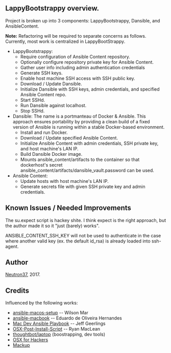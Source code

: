 ## LappyBootstrappy overview.

Project is broken up into 3 components: LappyBootstrappy, Dansible, and AnsibleContent.

**Note:** Refactoring will be required to separate concerns as follows. Currently, most work is centralized in LappyBootStrappy.

* LappyBootstrappy:
  * Require configuration of Ansible Content repository.
  * Optionally configure repository private key for Ansible Content.
  * Gather user info including admin authentication credentials
  * Generate SSH keys.
  * Enable host machine SSH access with SSH public key.
  * Download / Update Dansible.
  * Initialize Dansible with SSH keys, admin credentials, and specified Ansible Content repo.
  * Start SSHd.
  * Run Dansible against localhost.
  * Stop SSHd.
* Dansible: The name is a portmanteau of Docker & Ansible. This approach ensures portability by providing a clean build of a fixed version of Ansible is running within a stable Docker-based environment.
  * Install and run Docker.
  * Download / Update specified Ansible Content.
  * Initialize Ansible Content with admin credentials, SSH private key, and host machine's LAN IP.
  * Build Dansible Docker image.
  * Mounts ansible_content/artifacts to the container so that dockerhost's secret ansible_content/artifacts/dansible_vault.password can be used.
* Ansible Content:
  * Update hosts with host machine's LAN IP.
  * Generate secrets file with given SSH private key and admin credentials.

## Known Issues / Needed Improvements

The su.expect script is hackey shite. I think expect is the right approach, but the author made it so it "just (barely) works".

ANSIBLE_CONTENT_SSH_KEY will not be used to authenticate in the case where another valid key (ex. the default id_rsa) is already loaded into ssh-agent.

## Author

[Neutron37](http://neutron37.com), 2017.

## Credits

Influenced by the following works:

* [ansible-macos-setup](wilsonmar/ansible-macos-setup) -- Wilson Mar
* [ansible-macbook](https://github.com/eduardodeoh/ansible-macbook]) -- Eduardo de Oliveira Hernandes
* [Mac Dev Ansible Playbook](https://github.com/geerlingguy/mac-dev-playbook) -- Jeff Geerlings
* [OSX-Post-Install-Script](https://github.com/ryanmaclean/OSX-Post-Install-Script) -- Ryan MacLean
* [thoughtbot/laptop](https://github.com/thoughtbot/laptop) (boostrapping, dev tools)
* [OSX for Hackers](https://gist.github.com/MatthewMueller/e22d9840f9ea2fee4716)
* [Mackup](https://github.com/lra/mackup)
